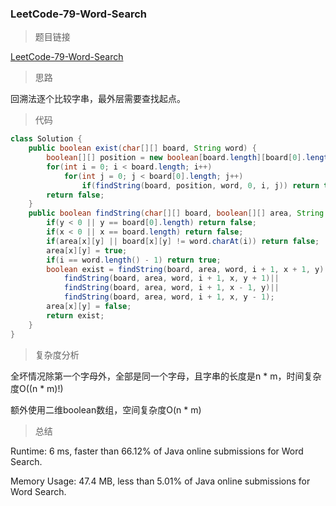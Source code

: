 ### LeetCode-79-Word-Search

> 题目链接

[LeetCode-79-Word-Search](https://leetcode.com/problems/word-search/)

> 思路

回溯法逐个比较字串，最外层需要查找起点。

> 代码

```java
class Solution {
    public boolean exist(char[][] board, String word) {
        boolean[][] position = new boolean[board.length][board[0].length];
        for(int i = 0; i < board.length; i++)
            for(int j = 0; j < board[0].length; j++)
                if(findString(board, position, word, 0, i, j)) return true;
        return false;
    }
    public boolean findString(char[][] board, boolean[][] area, String word, int i, int x, int y){
        if(y < 0 || y == board[0].length) return false;
        if(x < 0 || x == board.length) return false;
        if(area[x][y] || board[x][y] != word.charAt(i)) return false;
        area[x][y] = true;
        if(i == word.length() - 1) return true;
        boolean exist = findString(board, area, word, i + 1, x + 1, y)||
            findString(board, area, word, i + 1, x, y + 1)||
            findString(board, area, word, i + 1, x - 1, y)||
            findString(board, area, word, i + 1, x, y - 1);
        area[x][y] = false;
        return exist;
    }
}
```

> 复杂度分析

全坏情况除第一个字母外，全部是同一个字母，且字串的长度是n * m，时间复杂度O((n * m)!)

额外使用二维boolean数组，空间复杂度O(n * m)

> 总结

Runtime: 6 ms, faster than 66.12% of Java online submissions for Word Search.

Memory Usage: 47.4 MB, less than 5.01% of Java online submissions for Word Search.
